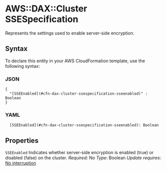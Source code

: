 # AWS::DAX::Cluster SSESpecification<a name="aws-properties-dax-cluster-ssespecification"></a>

Represents the settings used to enable server\-side encryption\.

## Syntax<a name="aws-properties-dax-cluster-ssespecification-syntax"></a>

To declare this entity in your AWS CloudFormation template, use the following syntax:

### JSON<a name="aws-properties-dax-cluster-ssespecification-syntax.json"></a>

```
{
  "[SSEEnabled](#cfn-dax-cluster-ssespecification-sseenabled)" : Boolean
}
```

### YAML<a name="aws-properties-dax-cluster-ssespecification-syntax.yaml"></a>

```
  [SSEEnabled](#cfn-dax-cluster-ssespecification-sseenabled): Boolean
```

## Properties<a name="aws-properties-dax-cluster-ssespecification-properties"></a>

`SSEEnabled`  <a name="cfn-dax-cluster-ssespecification-sseenabled"></a>
Indicates whether server\-side encryption is enabled \(true\) or disabled \(false\) on the cluster\.
*Required*: No
*Type*: Boolean
*Update requires*: [No interruption](https://docs.aws.amazon.com/AWSCloudFormation/latest/UserGuide/using-cfn-updating-stacks-update-behaviors.html#update-no-interrupt)
